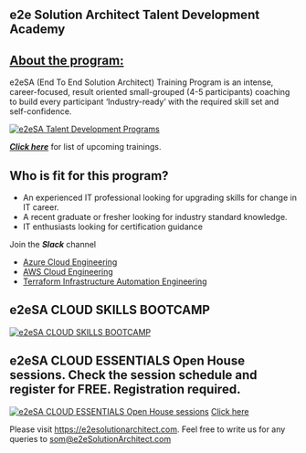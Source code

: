 ## e2e Solution Architect Talent Development Academy

## [About the program:](https://e2esolutionarchitect.com/training-programs/)

e2eSA (End To End Solution Architect)  Training Program is an intense, career-focused, result oriented small-grouped (4-5 participants) coaching to build every participant ‘Industry-ready‘ with the required skill set and self-confidence.

[![e2eSA Talent Development Programs](https://user-images.githubusercontent.com/62712515/212548238-92365832-fe03-47c7-8c06-701834a67ebf.png)](https://github.com/e2eSolutionArchitect/academy)

***[Click here](https://e2esolutionarchitect.eventbrite.com)*** for list of upcoming trainings.

## Who is fit for this program?

- An experienced IT professional looking for upgrading skills for change in IT career.
- A recent graduate or fresher looking for industry standard knowledge.
- IT enthusiasts looking for certification guidance

Join the ***Slack*** channel 
 - [Azure Cloud Engineering](https://talentdevelop-u8d3237.slack.com/archives/C04KCD5HPC1)
 - [AWS Cloud Engineering](https://talentdevelop-u8d3237.slack.com/archives/C04JZPZ6SKU)
 - [Terraform Infrastructure Automation Engineering](https://talentdevelop-u8d3237.slack.com/archives/C04KCD8183B)
 
## e2eSA CLOUD SKILLS BOOTCAMP 

[![e2eSA CLOUD SKILLS BOOTCAMP](https://user-images.githubusercontent.com/62712515/213931902-aa4143d0-760f-4fd4-9886-7d7d99ef9ec4.png)](https://github.com/e2eSolutionArchitect/academy/tree/main/bootcamp)

## e2eSA CLOUD ESSENTIALS Open House sessions. Check the session schedule and register for FREE. Registration required. 


[![e2eSA CLOUD ESSENTIALS Open House sessions](https://user-images.githubusercontent.com/62712515/218327365-1c6cc841-555b-4c11-b382-f68473ee864e.png)](https://e2esolutionarchitect.eventbrite.com/)
[Click here](https://github.com/e2eSolutionArchitect/academy/blob/main/cloud-essentials-openhouse.md)


Please visit https://e2esolutionarchitect.com. Feel free to write us for any queries to som@e2eSolutionArchitect.com
